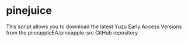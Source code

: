 # pinejuice
This script allows you to download the latest Yuzu Early Access Versions from the pineappleEA/pineapple-src GitHub repository
